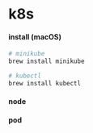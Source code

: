 # k8s

#### install (macOS)
```sh
# minikube
brew install minikube

# kubectl
brew install kubectl
```

#### node

#### pod

